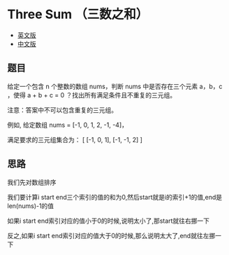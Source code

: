 # Three Sum （三数之和）

- [英文版](https://leetcode.com/problems/3sum/)
- [中文版](https://leetcode-cn.com/problems/3sum/)

## 题目
给定一个包含 n 个整数的数组 nums，判断 nums 中是否存在三个元素 a，b，c ，使得 a + b + c = 0 ？找出所有满足条件且不重复的三元组。

注意：答案中不可以包含重复的三元组。

例如, 给定数组 nums = [-1, 0, 1, 2, -1, -4]，

满足要求的三元组集合为：
[
  [-1, 0, 1],
  [-1, -1, 2]
]

## 思路

我们先对数组排序

我们要计算i start end三个索引的值的和为0,然后start就是i的索引+1的值,end是len(nums)-1的值

如果i start end索引对应的值小于0的时候,说明太小了,那start就往右挪一下

反之,如果i start end索引对应的值大于0的时候,那么说明太大了,end就往左挪一下